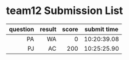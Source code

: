 # team12 Submission List
question | result | score | submit time
----:|----:|-----:|-----
PA | WA | 0 | 10:20:39.08 
PJ | AC | 200 | 10:25:25.90 
